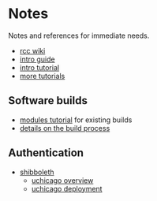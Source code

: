 # Notes

Notes and references for immediate needs.

* [rcc wiki](https://w3.rcc.uchicago.edu/redmine/projects/rcc/wiki/Wiki)
* [intro guide](http://docs.rcc.uchicago.edu/user-guide.html)
* [intro tutorial](http://docs.rcc.uchicago.edu/tutorials/intro-to-rcc-workshop.html)
* [more tutorials](http://docs.rcc.uchicago.edu/tutorials/index.html)


## Software builds

* [modules tutorial](http://docs.rcc.uchicago.edu/tutorials/modules.html) for existing builds
* [details on the build process](https://w3.rcc.uchicago.edu/redmine/projects/rcc/wiki/Software_build_process_changes)


## Authentication

* [shibboleth](http://en.wikipedia.org/wiki/Shibboleth_(Internet2))
  * [uchicago overview](http://answers.uchicago.edu/page.php?id=16208)
  * [uchicago deployment](https://wiki.uchicago.edu/display/idm/Shibboleth+information+for+new+deployers#)
